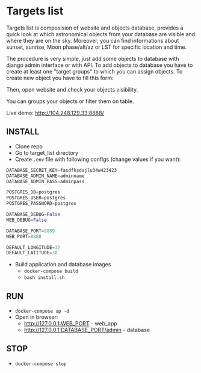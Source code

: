 # Targets list

Targets list is composision of website and objects database, 
provides a quick look at which astronomical objects from your database are visible and where they are on the sky.
Moreover, you can find informations about sunset, sunrise, Moon phase/alt/az or LST for specific location and time.

The procedure is very simple, just add some objects to database with django admin interface or with API.
To add objects to database you have to create at least one "target groups" to which you can assign objects.
To create new object you have to fill this form:

Then, open website and check your objects visibility. 



You can groups your objects or filter them on table.  

Live demo: http://104.248.129.33:8888/

## INSTALL
* Clone repo
* Go to target_list directory
* Create ```.env``` file with following configs (change values if you want):
```python
DATABASE_SECRET_KEY=fasdfksdajlu34w423423
DATABASE_ADMIN_NAME=adminname
DATABASE_ADMIN_PASS=adminpass

POSTGRES_DB=postgres
POSTGRES_USER=postgres
POSTGRES_PASSWORD=postgres

DATABASE_DEBUG=False
WEB_DEBUG=False

DATABASE_PORT=8889
WEB_PORT=8888

DEFAULT_LONGITUDE=37
DEFAULT_LATITUDE=38
```
*  Build application and database images
    * ```docker-compose build``` 
    * ```bash install.sh```

## RUN
* ```docker-compose up -d```
* Open in browser:
    * http://127.0.0.1:WEB_PORT - web_app
    * http://127.0.0.1:DATABASE_PORT/admin - database

## STOP
* ```docker-compose stop```

